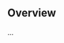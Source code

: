 <!-- Note: Please must use one of our issue templates to file an issue! 🛑 -->
<!-- 👉 https://github.com/chaostracker/test-ts-app/issues/new/choose 👈 -->
<!-- **Issues that should have been filed with a template will be closed without action, and we will ask you to use a template.** -->

<!-- This blank issue template is only for issues that don't fit any of the templates. -->

## Overview

...
